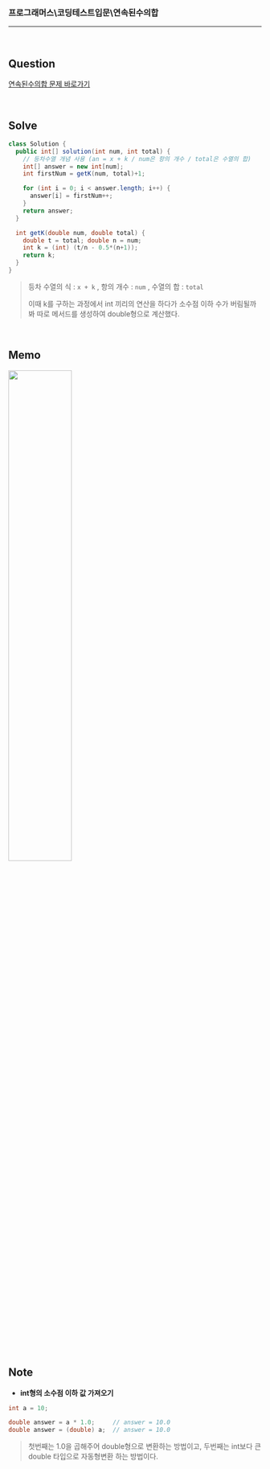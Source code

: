### 프로그래머스\코딩테스트입문\연속된수의합

---

<br/>

## Question

[연속된수의합 문제 바로가기](https://school.programmers.co.kr/learn/courses/30/lessons/120923)

<br/>

## Solve

```java
class Solution {
  public int[] solution(int num, int total) {
    // 등차수열 개념 사용 (an = x + k / num은 항의 개수 / total은 수열의 합)
    int[] answer = new int[num];
    int firstNum = getK(num, total)+1;

    for (int i = 0; i < answer.length; i++) {
      answer[i] = firstNum++;
    }
    return answer;
  }

  int getK(double num, double total) {
    double t = total; double n = num;
    int k = (int) (t/n - 0.5*(n+1));
    return k;
  }
}
```

> 등차 수열의 식 : `x + k` , 항의 개수 : `num` , 수열의 합 : `total`
>
> 이때 k를 구하는 과정에서 int 끼리의 연산을 하다가 소수점 이하 수가 버림될까봐 따로 메서드를 생성하여 double형으로 계산했다.

<br/>

## Memo

<img src="https://github.com/JGoo99/CodingTest/assets/126454114/98c1e6c7-3e64-4c1f-ae2d-9652c1cd0dc3" width="50%" height="50%"/>

<br/>

## Note

- **int형의 소수점 이하 값 가져오기**

```java
int a = 10;

double answer = a * 1.0;     // answer = 10.0
double answer = (double) a;  // answer = 10.0
```

> 첫번째는 1.0을 곱해주어 double형으로 변환하는 방법이고, 두번째는 int보다 큰 double 타입으로 자동형변환 하는 방법이다.

